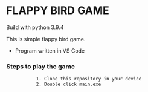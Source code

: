# FLAPPY BIRD GAME
Build with python 3.9.4

This is simple flappy bird game.

- Program written in VS Code

### Steps to play the game

               1. Clone this repository in your device
               2. Double click main.exe
               
